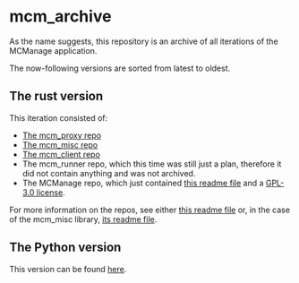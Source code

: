 # mcm_archive

As the name suggests, this repository is an archive of all iterations of the MCManage application.

The now-following versions are sorted from latest to oldest.

## The rust version

This iteration consisted of:

- [The mcm_proxy repo](https://github.com/Gooxey/mcm_archive/tree/mcm_proxy)
- [The mcm_misc repo](https://github.com/Gooxey/mcm_archive/tree/mcm_misc)
- [The mcm_client repo](https://github.com/Gooxey/mcm_archive/tree/mcm_client)
- The mcm_runner repo, which this time was still just a plan, therefore it did not contain anything and was not archived.
- The MCManage repo, which just contained [this readme file](./rust.md) and a [GPL-3.0 license](https://choosealicense.com/licenses/gpl-3.0/).

For more information on the repos, see either [this readme file](./rust.md) or, in the case of the mcm_misc library, [its readme file](https://github.com/Gooxey/mcm_archive/tree/mcm_misc/README.md).

## The Python version

This version can be found [here](https://github.com/Gooxey/mcm_archive/tree/python).
